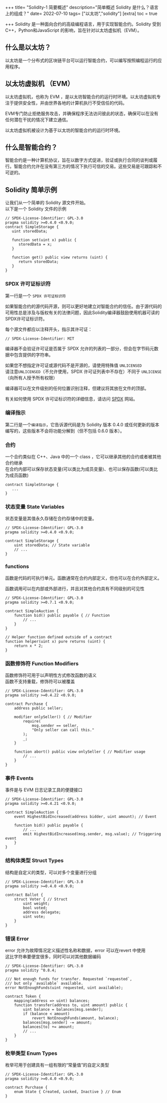 +++
title= "Solidity-1 简要概述"
description="简单概述 Solidity 是什么？语言上的组成？"
date= 2022-07-10
tags= ["以太坊","solidity"]
[extra]
toc = true

+++
Solidity 是一种面向合约的高级编程语言，用于实现智能合约。Solidity 受到 C++，Python和JavaScript 的影响，旨在针对以太坊虚拟机（EVM）。

## 什么是以太坊？
以太坊是一个分布式的区块链平台可以运行智能合约，可以编写按照编程运行的应用程序。

## 以太坊虚拟机 （EVM）
以太坊虚拟机，也称为 EVM ，是以太坊智能合约的运行时环境。以太坊虚拟机专注于提供安全性，并由世界各地的计算机执行不受信任的代码。

EVM专门防止拒绝服务攻击，并确保程序无法访问彼此的状态，确保可以在没有任何潜在干扰的情况下建立通信。

以太坊虚拟机被设计为基于以太坊的智能合约的运行时环境。

## 什么是智能合约？
智能合约是一种计算机协议，旨在以数字方式促进，验证或执行合同的谈判或履行。智能合约允许在没有第三方的情况下执行可信的交易。这些交易是可跟踪和不可逆的。

## Solidity 简单示例
让我们从一个简单的 Solidity 源文件开始。  
以下是一个 Solidity 文件的示例   
```
// SPDX-License-Identifier: GPL-3.0
pragma solidity >=0.4.0 <0.9.0;
contract SimpleStorage {
   uint storedData;

   function set(uint x) public {
      storedData = x;
   }

   function get() public view returns (uint) {
      return storedData;
   }
}
```
### SPDX 许可证标识符

第一行是一个 `SPDX 许可证标识符`

如果智能合约的源代码开源，则可以更好地建立对智能合约的信任。由于源代码的可用性总是涉及与版权有关的法律问题，因此Solidity编译器鼓励使用机器可读的SPDX许可证标识符。  

每个源文件都应以注释开头，指示其许可证：

`// SPDX-License-Identifier: MIT`

编译器不会验证许可证是否属于 SPDX 允许的列表的一部分，但会在字节码元数据中包含提供的字符串。

如果您不想指定许可证或源代码不是开源的，请使用特殊值 `UNLICENSED`   
请注意`UNLICENSED`（不允许使用，SPDX 许可证列表中不存在）不同于 `UNLICENSE`（向所有人授予所有权限）

编译器可以在文件级别的任何位置识别注释，但建议将其放在文件的顶部。

有关如何使用 SPDX 许可证标识符的详细信息，请访问 [SPDX](https://spdx.org/ids-how) 网站。

### 编译指示
第二行是一个`编译指示`，它告诉源代码是为 Solidity 版本 0.4.0 或任何更新的版本编写的，这些版本不会将功能分解到（但不包括 0.6.0 版本）。

### 合约

一个合约类似在 C++、Java 中的一个 class ，它可以继承其他的合约或者被其他合约继承  
在合约内部可以保存状态变量(可以类比为成员变量)、也可以保存函数(可以类比为成员函数)
```
contract SimpleStorage {
   ...
}
```
### 状态变量  State Variables

状态变量是其值永久存储在合约存储中的变量。  

```
// SPDX-License-Identifier: GPL-3.0
pragma solidity >=0.4.0 <0.9.0;

contract SimpleStorage {
    uint storedData; // State variable
    // ...
}
```

### functions
函数是代码的可执行单元。函数通常在合约内部定义，但也可以在合约外部定义。   

函数调用可以在内部或外部进行，并且对其他合约具有不同级别的可见性  
```
// SPDX-License-Identifier: GPL-3.0
pragma solidity >=0.7.1 <0.9.0;

contract SimpleAuction {
    function bid() public payable { // Function
        // ...
    }
}

// Helper function defined outside of a contract
function helper(uint x) pure returns (uint) {
    return x * 2;
}
```

### 函数修饰符 Function Modifiers
函数修饰符可用于以声明性方式修改函数的语义  
函数不支持重载，修饰符可以被覆盖
```
// SPDX-License-Identifier: GPL-3.0
pragma solidity >=0.4.22 <0.9.0;

contract Purchase {
    address public seller;

    modifier onlySeller() { // Modifier
        require(
            msg.sender == seller,
            "Only seller can call this."
        );
        _;
    }

    function abort() public view onlySeller { // Modifier usage
        // ...
    }
}
```

### 事件 Events
事件是与 EVM 日志记录工具的便捷接口  
```
// SPDX-License-Identifier: GPL-3.0
pragma solidity >=0.4.21 <0.9.0;

contract SimpleAuction {
    event HighestBidIncreased(address bidder, uint amount); // Event

    function bid() public payable {
        // ...
        emit HighestBidIncreased(msg.sender, msg.value); // Triggering event
    }
}
```


### 结构体类型 Struct Types  

结构是自定义的类型，可以对多个变量进行分组  

```
// SPDX-License-Identifier: GPL-3.0
pragma solidity >=0.4.0 <0.9.0;

contract Ballot {
    struct Voter { // Struct
        uint weight;
        bool voted;
        address delegate;
        uint vote;
    }
}
```

### 错误 Error

error 允许为故障情况定义描述性名称和数据，error 可以在revert 中使用  
这比字符串要便宜很多，同时可以对其他数据编码

```
// SPDX-License-Identifier: GPL-3.0
pragma solidity ^0.8.4;

/// Not enough funds for transfer. Requested `requested`,
/// but only `available` available.
error NotEnoughFunds(uint requested, uint available);

contract Token {
    mapping(address => uint) balances;
    function transfer(address to, uint amount) public {
        uint balance = balances[msg.sender];
        if (balance < amount)
            revert NotEnoughFunds(amount, balance);
        balances[msg.sender] -= amount;
        balances[to] += amount;
        // ...
    }
}
```

### 枚举类型  Enum Types
枚举可用于创建具有一组有限的“常量值”的自定义类型
```
// SPDX-License-Identifier: GPL-3.0
pragma solidity >=0.4.0 <0.9.0;

contract Purchase {
    enum State { Created, Locked, Inactive } // Enum
}
```